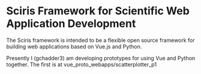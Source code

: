 # Sciris Framework for Scientific Web Application Development

The Sciris framework is intended to be a flexible open source framework 
for building web applications based on Vue.js and Python.

Presently I (gchadder3) am developing prototypes for using Vue and Python 
together.  The first is at
vue_proto_webapps/scatterplotter_p1

